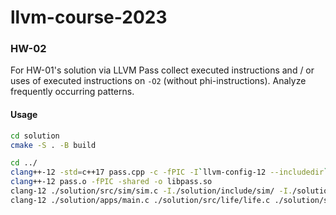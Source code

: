 # llvm-course-2023


### HW-02

For HW-01's solution via LLVM Pass collect executed instructions and / or uses of executed instructions on `-O2` (without phi-instructions). Analyze frequently occurring patterns.

#### Usage

```bash
cd solution
cmake -S . -B build

cd ../
clang++-12 -std=c++17 pass.cpp -c -fPIC -I`llvm-config-12 --includedir` -o pass.o
clang++-12 pass.o -fPIC -shared -o libpass.so
clang-12 ./solution/src/sim/sim.c -I./solution/include/sim/ -I./solution/cmake_deps/csfml-src/include/ -c
clang-12 ./solution/apps/main.c ./solution/src/life/life.c ./solution/src/sim/sim.c -I./solution/include/ -I./solution/include/life/ -I./solution/include/sim/ -lcsfml-graphics -lcsfml-system -Xclang -load -Xclang ./libpass.so -flegacy-pass-manager
```
